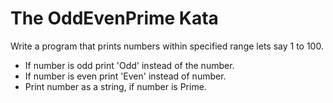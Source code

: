 # The OddEvenPrime Kata

Write a program that prints numbers within specified range lets say 1 to 100.
- If number is odd print 'Odd' instead of the number.
- If number is even print 'Even' instead of number.
- Print number as a string, if number is Prime.